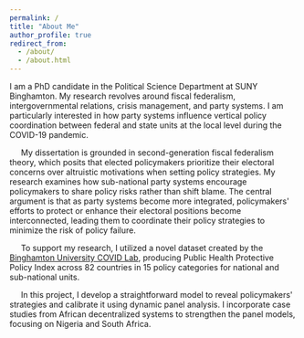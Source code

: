 ```yaml
---
permalink: /
title: "About Me"
author_profile: true
redirect_from: 
  - /about/
  - /about.html
---
```


I am a PhD candidate in the Political Science Department at SUNY Binghamton. My research revolves around fiscal federalism, intergovernmental relations, crisis management, and party systems. I am particularly interested in how party systems influence vertical policy coordination between federal and state units at the local level during the COVID-19 pandemic.
<p style="text-indent: 20px;">
My dissertation is grounded in second-generation fiscal federalism theory, which posits that elected policymakers prioritize their electoral concerns over altruistic motivations when setting policy strategies. My research examines how sub-national party systems encourage policymakers to share policy risks rather than shift blame. The central argument is that as party systems become more integrated, policymakers' efforts to protect or enhance their electoral positions become interconnected, leading them to coordinate their policy strategies to minimize the risk of policy failure.
<p style="text-indent: 20px;">
  To support my research, I utilized a novel dataset created by the <a href="https://www.openicpsr.org/openicpsr/project/123401/version/V6/view?path=/openicpsr/123401/fcr:versions/V6/data/PPI_country_m1.csv&type=file">Binghamton University COVID Lab</a>, producing Public Health Protective Policy Index across 82 countries in 15 policy categories for national and sub-national units.
</p>

<p style="text-indent: 20px;">
In this project, I develop a straightforward model to reveal policymakers' strategies and calibrate it using dynamic panel analysis. I incorporate case studies from African decentralized systems to strengthen the panel models, focusing on Nigeria and South Africa.


